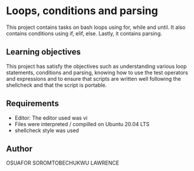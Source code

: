 # Loops, conditions and parsing

This project contains tasks on bash loops using for, while and until. It also contains conditions using if, elif, else. Lastly, it contains parsing.
## Learning objectives
This project has satisfy the objectives such as understanding various loop statements, conditions and parsing, knowing how to use the test operators and expressions and to ensure that scripts are written well following the shellcheck and that the script is portable.
## Requirements

* Editor: The editor used was vi
* Files were interpreted / compilled on Ubuntu 20.04 LTS
* shellcheck style was used

## Author
OSUAFOR SOROMTOBECHUKWU LAWRENCE
